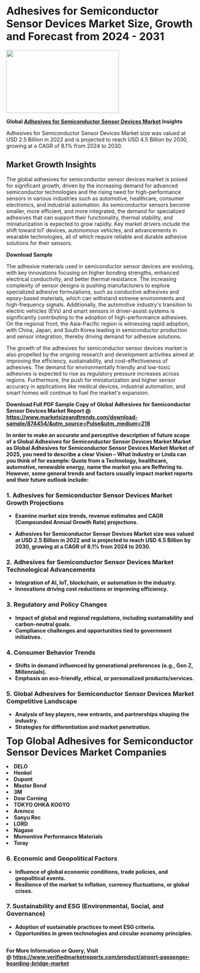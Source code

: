 <H1>Adhesives for Semiconductor Sensor Devices Market Size, Growth and Forecast from 2024 - 2031</H1><img class="aligncenter size-medium wp-image-584254" src="https://thirdeyenews.in/wp-content/uploads/2024/09/Global-Market-Research-300x168.jpeg" alt="" width="300" height="168" /><p><strong>Global&nbsp;<a href="https://www.marketsizeandtrends.com/download-sample/874454/&amp;utm_source=Pulse&amp;utm_medium=218">Adhesives for Semiconductor Sensor Devices Market</a> Insights</strong></p><p>Adhesives for Semiconductor Sensor Devices Market size was valued at USD 2.5 Billion in 2022 and is projected to reach USD 4.5 Billion by 2030, growing at a CAGR of 8.1% from 2024 to 2030.</p><p><h2>Market Growth Insights</h2> <p>The global adhesives for semiconductor sensor devices market is poised for significant growth, driven by the increasing demand for advanced semiconductor technologies and the rising need for high-performance sensors in various industries such as automotive, healthcare, consumer electronics, and industrial automation. As semiconductor sensors become smaller, more efficient, and more integrated, the demand for specialized adhesives that can support their functionality, thermal stability, and miniaturization is expected to grow rapidly. Key market drivers include the shift toward IoT devices, autonomous vehicles, and advancements in wearable technologies, all of which require reliable and durable adhesive solutions for their sensors.</p> <p><strong>Download Sample</strong></p> <p>The adhesive materials used in semiconductor sensor devices are evolving, with key innovations focusing on higher bonding strengths, enhanced electrical conductivity, and better thermal resistance. The increasing complexity of sensor designs is pushing manufacturers to explore specialized adhesive formulations, such as conductive adhesives and epoxy-based materials, which can withstand extreme environments and high-frequency signals. Additionally, the automotive industry's transition to electric vehicles (EVs) and smart sensors in driver-assist systems is significantly contributing to the adoption of high-performance adhesives. On the regional front, the Asia-Pacific region is witnessing rapid adoption, with China, Japan, and South Korea leading in semiconductor production and sensor integration, thereby driving demand for adhesive solutions. <p>The growth of the adhesives for semiconductor sensor devices market is also propelled by the ongoing research and development activities aimed at improving the efficiency, sustainability, and cost-effectiveness of adhesives. The demand for environmentally friendly and low-toxic adhesives is expected to rise as regulatory pressure increases across regions. Furthermore, the push for miniaturization and higher sensor accuracy in applications like medical devices, industrial automation, and smart homes will continue to fuel the market's expansion.</p> <p><strong></p><p><span class=""><strong>Download Full PDF Sample Copy of Global Adhesives for Semiconductor Sensor Devices Market Report</strong> @ <a href="https://www.marketsizeandtrends.com/download-sample/874454/&amp;utm_source=Pulse&amp;utm_medium=218" target="_blank">https://www.marketsizeandtrends.com/download-sample/874454/&amp;utm_source=Pulse&amp;utm_medium=218</a></span></p><p>In order to make an accurate and perceptive description of future scope of a Global&nbsp;Adhesives for Semiconductor Sensor Devices Market Market as Global&nbsp;Adhesives for Semiconductor Sensor Devices Market Market of 2025, you need to describe a clear Vision &ndash; What Industry or Linda can you think of for example: Quote from a Technology, healthcare, automotive, renewable energy, name the market you are Reffering to. However, some general trends and factors usually impact market reports and their future outlook include:</p><h3>1.&nbsp;<strong>Adhesives for Semiconductor Sensor Devices Market Growth Projections</strong></h3><ul><li>Examine market size trends, revenue estimates and CAGR (Compounded Annual Growth Rate) projections.</li><li><p>Adhesives for Semiconductor Sensor Devices Market size was valued at USD 2.5 Billion in 2022 and is projected to reach USD 4.5 Billion by 2030, growing at a CAGR of 8.1% from 2024 to 2030.</p></li></ul><h3>2.&nbsp;<strong>Adhesives for Semiconductor Sensor Devices Market Technological Advancements</strong></h3><ul><li>Integration of AI, IoT, blockchain, or automation in the industry.</li><li>Innovations driving cost reductions or improving efficiency.</li></ul><h3>3.&nbsp;<strong>Regulatory and Policy Changes</strong></h3><ul><li>Impact of global and regional regulations, including sustainability and carbon-neutral goals.</li><li>Compliance challenges and opportunities tied to government initiatives.</li></ul><h3>4.&nbsp;<strong>Consumer Behavior Trends</strong></h3><ul><li>Shifts in demand influenced by generational preferences (e.g., Gen Z, Millennials).</li><li>Emphasis on eco-friendly, ethical, or personalized products/services.</li></ul><h3>5.&nbsp;<strong>Global Adhesives for Semiconductor Sensor Devices Market Competitive Landscape</strong></h3><ul><li>Analysis of key players, new entrants, and partnerships shaping the industry.</li><li>Strategies for differentiation and market penetration.</li></ul><p data-pm-slice="1 1 []"><span style="color: inherit; font-family: inherit; font-size: 25px;">Top Global Adhesives for Semiconductor Sensor Devices Market Companies</span></p><div class="" data-test-id=""><p><li>DELO</li><li> Henkel</li><li> Dupont</li><li> Master Bond</li><li> 3M</li><li> Dow Corning</li><li> TOKYO OHKA KOGYO</li><li> Aremco</li><li> Sanyu Rec</li><li> LORD</li><li> Nagase</li><li> Momentive Performance Materials</li><li> Toray</li></p></div><h3>6.&nbsp;<strong>Economic and Geopolitical Factors</strong></h3><ul><li>Influence of global economic conditions, trade policies, and geopolitical events.</li><li>Resilience of the market to inflation, currency fluctuations, or global crises.</li></ul><h3>7.&nbsp;<strong>Sustainability and ESG (Environmental, Social, and Governance)</strong></h3><ul><li>Adoption of sustainable practices to meet ESG criteria.</li><li>Opportunities in green technologies and circular economy principles.</li></ul><h2><strong style="font-size: 14px;">For More Information or Query, Visit @&nbsp;</strong><a style="background-color: #ffffff; font-size: 14px;" href="https://www.marketsizeandtrends.com/report/adhesives-for-semiconductor-sensor-devices-market/" target="_blank">https://www.verifiedmarketreports.com/product/airport-passenger-boarding-bridge-market</a></h2>
